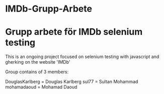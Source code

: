 # IMDb-Grupp-Arbete
Grupp arbete för IMDb selenium testing
============================================
This is an ongoing project focused on selenium testing with javascript and gherking on the website 'IMDb'

Group contains of 3 members:

DouglasKarlberg = Douglas Karlberg
sul77 = Sultan Mohammad
mohamadaoud = Mohamad Daoud
